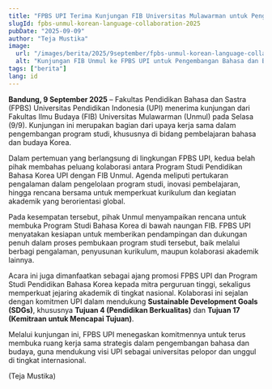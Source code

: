 ```yaml
---
title: "FPBS UPI Terima Kunjungan FIB Universitas Mulawarman untuk Pengembangan Bahasa dan Budaya Korea"
slugId: fpbs-unmul-korean-language-collaboration-2025
pubDate: "2025-09-09"
author: "Teja Mustika"
image:
  url: "/images/berita/2025/9september/fpbs-unmul-korean-language-collaboration-2025.webp"
  alt: "Kunjungan FIB Unmul ke FPBS UPI untuk Pengembangan Bahasa dan Budaya Korea"
tags: ["berita"]
lang: id
---
```


**Bandung, 9 September 2025** – Fakultas Pendidikan Bahasa dan Sastra (FPBS) Universitas Pendidikan Indonesia (UPI) menerima kunjungan dari Fakultas Ilmu Budaya (FIB) Universitas Mulawarman (Unmul) pada Selasa (9/9). Kunjungan ini merupakan bagian dari upaya kerja sama dalam pengembangan program studi, khususnya di bidang pembelajaran bahasa dan budaya Korea.  

Dalam pertemuan yang berlangsung di lingkungan FPBS UPI, kedua belah pihak membahas peluang kolaborasi antara Program Studi Pendidikan Bahasa Korea UPI dengan FIB Unmul. Agenda meliputi pertukaran pengalaman dalam pengelolaan program studi, inovasi pembelajaran, hingga rencana bersama untuk memperkuat kurikulum dan kegiatan akademik yang berorientasi global.  

Pada kesempatan tersebut, pihak Unmul menyampaikan rencana untuk membuka Program Studi Bahasa Korea di bawah naungan FIB. FPBS UPI menyatakan kesiapan untuk memberikan pendampingan dan dukungan penuh dalam proses pembukaan program studi tersebut, baik melalui berbagi pengalaman, penyusunan kurikulum, maupun kolaborasi akademik lainnya.  

Acara ini juga dimanfaatkan sebagai ajang promosi FPBS UPI dan Program Studi Pendidikan Bahasa Korea kepada mitra perguruan tinggi, sekaligus memperkuat jejaring akademik di tingkat nasional. Kolaborasi ini sejalan dengan komitmen UPI dalam mendukung **Sustainable Development Goals (SDGs)**, khususnya **Tujuan 4 (Pendidikan Berkualitas)** dan **Tujuan 17 (Kemitraan untuk Mencapai Tujuan)**.  

Melalui kunjungan ini, FPBS UPI menegaskan komitmennya untuk terus membuka ruang kerja sama strategis dalam pengembangan bahasa dan budaya, guna mendukung visi UPI sebagai universitas pelopor dan unggul di tingkat internasional.  

(Teja Mustika)  
